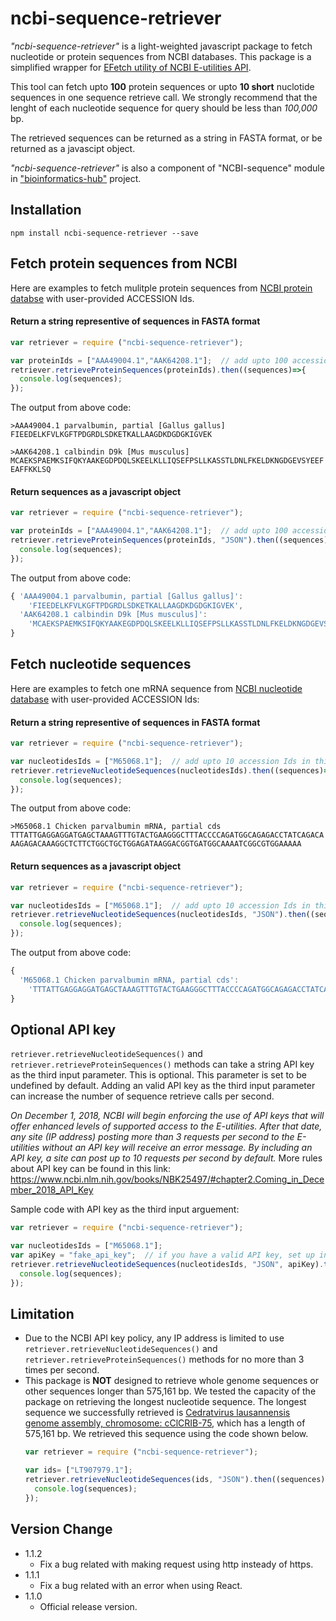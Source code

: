 # ncbi-sequence-retriever
*"ncbi-sequence-retriever"* is a light-weighted javascript package to fetch nucleotide or protein sequences from NCBI databases. This package is a simplified wrapper for [EFetch utility of NCBI E-utilities API](https://www.ncbi.nlm.nih.gov/books/NBK25499/#chapter4.EFetch). 

This tool can fetch upto **100** protein sequences or  upto **10 short** nuclotide sequences in one sequence retrieve call. We strongly recommend that the lenght of each nucleotide sequence for query should be less than *100,000* bp.

The retrieved sequences can be returned as a string in FASTA format, or be returned as a javascipt object.

*"ncbi-sequence-retriever"* is also a component of "NCBI-sequence" module in ["bioinformatics-hub"](https://www.npmjs.com/package/bioinformatics-hub) project.

## Installation
```
npm install ncbi-sequence-retriever --save
```

## Fetch **protein** sequences from NCBI
Here are examples to fetch mulitple protein sequences from [NCBI protein databse](https://www.ncbi.nlm.nih.gov/protein/) with user-provided ACCESSION Ids.

#### Return a string representive of sequences in FASTA format 
```js
var retriever = require ("ncbi-sequence-retriever");

var proteinIds = ["AAA49004.1","AAK64208.1"];  // add upto 100 accession Ids in this array
retriever.retrieveProteinSequences(proteinIds).then((sequences)=>{
  console.log(sequences);
});
```
The output from above code: 
```
>AAA49004.1 parvalbumin, partial [Gallus gallus]
FIEEDELKFVLKGFTPDGRDLSDKETKALLAAGDKDGDGKIGVEK

>AAK64208.1 calbindin D9k [Mus musculus]
MCAEKSPAEMKSIFQKYAAKEGDPDQLSKEELKLLIQSEFPSLLKASSTLDNLFKELDKNGDGEVSYEEF
EAFFKKLSQ
```
#### Return sequences as a javascript object
```js
var retriever = require ("ncbi-sequence-retriever");

var proteinIds = ["AAA49004.1","AAK64208.1"];  // add upto 100 accession Ids in this array
retriever.retrieveProteinSequences(proteinIds, "JSON").then((sequences)=>{
  console.log(sequences);
});
```
The output from above code: 
```js
{ 'AAA49004.1 parvalbumin, partial [Gallus gallus]': 
    'FIEEDELKFVLKGFTPDGRDLSDKETKALLAAGDKDGDGKIGVEK',
  'AAK64208.1 calbindin D9k [Mus musculus]':
    'MCAEKSPAEMKSIFQKYAAKEGDPDQLSKEELKLLIQSEFPSLLKASSTLDNLFKELDKNGDGEVSYEEFEAFFKKLSQ' 
}
```

## Fetch **nucleotide** sequences
Here are examples to fetch one mRNA sequence from [NCBI nucleotide database](https://www.ncbi.nlm.nih.gov/nuccore/) with user-provided ACCESSION Ids:

#### Return a string representive of sequences in FASTA format 
```js
var retriever = require ("ncbi-sequence-retriever");

var nucleotidesIds = ["M65068.1"];  // add upto 10 accession Ids in this array
retriever.retrieveNucleotideSequences(nucleotidesIds).then((sequences)=>{
  console.log(sequences);
});
```
The output from above code: 
```
>M65068.1 Chicken parvalbumin mRNA, partial cds
TTTATTGAGGAGGATGAGCTAAAGTTTGTACTGAAGGGCTTTACCCCAGATGGCAGAGACCTATCAGACA
AAGAGACAAAGGCTCTTCTGGCTGCTGGAGATAAGGACGGTGATGGCAAAATCGGCGTGGAAAAA
```
#### Return sequences as a javascript object
```js
var retriever = require ("ncbi-sequence-retriever");

var nucleotidesIds = ["M65068.1"];  // add upto 10 accession Ids in this array
retriever.retrieveNucleotideSequences(nucleotidesIds, "JSON").then((sequences)=>{
  console.log(sequences);
});
```
The output from above code: 
```js
{
  'M65068.1 Chicken parvalbumin mRNA, partial cds': 
    'TTTATTGAGGAGGATGAGCTAAAGTTTGTACTGAAGGGCTTTACCCCAGATGGCAGAGACCTATCAGACAAAGAGACAAAGGCTCTTCTGGCTGCTGGAGATAAGGACGGTGATGGCAAAATCGGCGTGGAAAAA' 
}
```

## Optional API key
`retriever.retrieveNucleotideSequences()` and `retriever.retrieveProteinSequences()` methods can take a string API key as the third input parameter. This is optional. This parameter is set to be undefined by default. Adding an valid API key as the third input parameter can increase the number of sequence retrieve calls per second.

*On December 1, 2018, NCBI will begin enforcing the use of API keys that will offer enhanced levels of supported access to the E-utilities. After that date, any site (IP address) posting more than 3 requests per second to the E-utilities without an API key will receive an error message. By including an API key, a site can post up to 10 requests per second by default.* More rules about API key can be found in this link: https://www.ncbi.nlm.nih.gov/books/NBK25497/#chapter2.Coming_in_December_2018_API_Key

Sample code with API key as the third input arguement:
```js
var retriever = require ("ncbi-sequence-retriever");

var nucleotidesIds = ["M65068.1"];  
var apiKey = "fake_api_key";  // if you have a valid API key, set up in this line.
retriever.retrieveNucleotideSequences(nucleotidesIds, "JSON", apiKey).then((sequences)=>{
  console.log(sequences);
});
```

## Limitation
* Due to the NCBI API key policy, any IP address is limited to use `retriever.retrieveNucleotideSequences()` and `retriever.retrieveProteinSequences()` methods for no more than 3 times per second.
* This package is **NOT** designed to retrieve whole genome sequences or other sequences longer than 575,161 bp. 
We tested the capacity of the package on retrieving the longest nucleotide sequence. The longest sequence we successfully retrieved is 
[Cedratvirus lausannensis genome assembly, chromosome: cClCRIB-75](https://www.ncbi.nlm.nih.gov/nuccore/LT907979.1), which has a length of 575,161 bp. We retrieved this sequence using the code shown below.
  ```js
  var retriever = require ("ncbi-sequence-retriever");

  var ids= ["LT907979.1"];
  retriever.retrieveNucleotideSequences(ids, "JSON").then((sequences)=>{
    console.log(sequences);
  });
  ```
## Version Change
- 1.1.2
  - Fix a bug related with making request using http insteady of https.
- 1.1.1 
  - Fix a bug related with an error when using React.
- 1.1.0 
  - Official release version.
